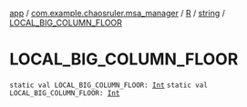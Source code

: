 [app](../../../index.md) / [com.example.chaosruler.msa_manager](../../index.md) / [R](../index.md) / [string](index.md) / [LOCAL_BIG_COLUMN_FLOOR](.)

# LOCAL_BIG_COLUMN_FLOOR

`static val LOCAL_BIG_COLUMN_FLOOR: `[`Int`](https://kotlinlang.org/api/latest/jvm/stdlib/kotlin/-int/index.html)
`static val LOCAL_BIG_COLUMN_FLOOR: `[`Int`](https://kotlinlang.org/api/latest/jvm/stdlib/kotlin/-int/index.html)